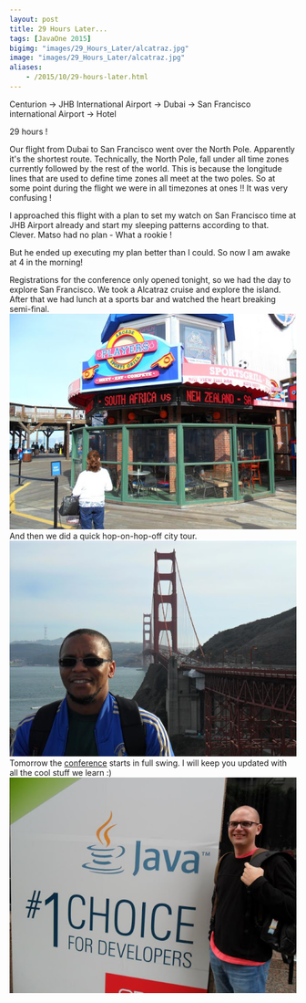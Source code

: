 ```yaml
---
layout: post
title: 29 Hours Later...
tags: [JavaOne 2015]
bigimg: "images/29_Hours_Later/alcatraz.jpg"
image: "images/29_Hours_Later/alcatraz.jpg"
aliases:
    - /2015/10/29-hours-later.html
---
```

Centurion -> JHB International Airport -> Dubai -> San Francisco international Airport -> Hotel

29 hours !

Our flight from Dubai to San Francisco went over the North Pole. Apparently it's the shortest route.
Technically, the North Pole, fall under all time zones currently followed by the rest of the world. This is because the longitude lines that are used to define time zones all meet at the two poles.
So at some point during the flight we were in all timezones at ones !! It was very confusing !

I approached this flight with a plan to set my watch on San Francisco time at JHB Airport already and start my sleeping patterns according to that. Clever.
Matso had no plan - What a rookie !

But he ended up executing my plan better than I could. So now I am awake at 4 in the morning!

Registrations for the conference only opened tonight, so we had the day to explore San Francisco.
We took a Alcatraz cruise and explore the island.
After that we had lunch at a sports bar and watched the heart breaking semi-final.
![semi-final](images/29_Hours_Later/semifinal.jpg)
And then we did a quick hop-on-hop-off city tour.
![golden_gate](images/29_Hours_Later/golden_gate.jpg)
Tomorrow the [conference](https://events.rainfocus.com/oow15/catalog/oracle.jsp?event=javaone&search.event=javaoneEvent) starts in full swing. I will keep you updated with all the cool stuff we learn :)
![no_one](images/29_Hours_Later/no_one.jpg)
